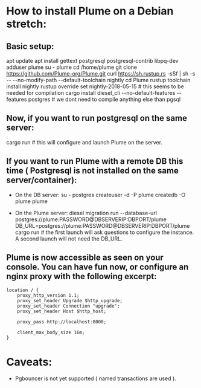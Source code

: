 # How to install Plume on a Debian stretch:

## Basic setup:
apt update
apt install gettext postgresql postgresql-contrib libpq-dev
adduser plume
su - plume
cd /home/plume
git clone https://github.com/Plume-org/Plume.git
curl https://sh.rustup.rs -sSf | sh -s -- --no-modify-path --default-toolchain nightly
cd Plume
rustup toolchain install nightly
rustup override set nightly-2018-05-15 # this seems to be needed for compilation
cargo install diesel_cli --no-default-features --features postgres # we dont need to compile anything else than pgsql

## Now, if you want to run postgresql on the same server:
cargo run # this will configure and launch Plume on the server.

## If you want to run Plume with a remote DB this time ( Postgresql is not installed on the same server/container):
* On the DB server:
su - postgres
createuser -d -P plume
createdb -O plume plume

* On the Plume server:
diesel migration run --database-url postgres://plume:PASSWORD@DBSERVERIP:DBPORT/plume
DB_URL=postgres://plume:PASSWORD@DBSERVERIP:DBPORT/plume cargo run # the first launch will ask questions to configure the instance. A second launch will not need the DB_URL.

## Plume is now accessible as seen on your console. You can have fun now, or configure an nginx proxy with the following excerpt:

    location / {
        proxy_http_version 1.1;
        proxy_set_header Upgrade $http_upgrade;
        proxy_set_header Connection "upgrade";
        proxy_set_header Host $http_host;

        proxy_pass http://localhost:8000;

        client_max_body_size 16m;
    }

# Caveats:
* Pgbouncer is not yet supported ( named transactions are used ).
